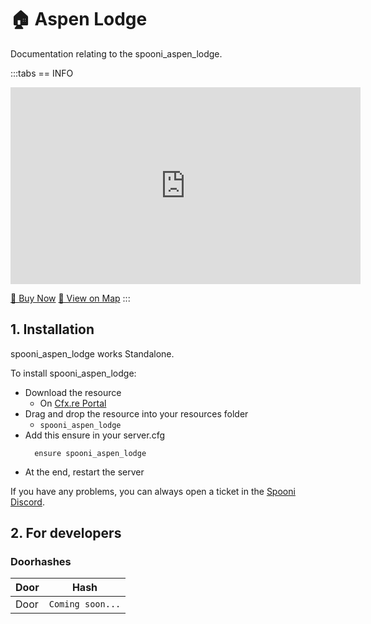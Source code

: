 # 🏠 Aspen Lodge
Documentation relating to the spooni_aspen_lodge.

:::tabs
== INFO
<iframe width="560" height="315" src="https://www.youtube.com/embed/UJVgKAN0QqA?si=FyH7B2zMpFOqOogT" frameborder="0" allow="accelerometer; autoplay; clipboard-write; encrypted-media; gyroscope; picture-in-picture; web-share" referrerpolicy="strict-origin-when-cross-origin" allowfullscreen></iframe>

<a href="https://spooni-mapping.tebex.io/package/6977863" class="button-buy">🛒 Buy Now</a>
<a href="https://spooni.de/rdr2/?m=house227" class="button-map">📍 View on Map</a>
:::

## 1. Installation
spooni_aspen_lodge works Standalone.  

To install spooni_aspen_lodge:
- Download the resource
  - On [Cfx.re Portal](https://portal.cfx.re/)
- Drag and drop the resource into your resources folder
  - `spooni_aspen_lodge`
- Add this ensure in your server.cfg
  ```
    ensure spooni_aspen_lodge
  ```
- At the end, restart the server

If you have any problems, you can always open a ticket in the [Spooni Discord](https://discord.gg/spooni).

## 2. For developers
### Doorhashes
| Door                      | Hash
|---------------------------|----------------------------------------------------------------------------------|
| Door                      | `Coming soon...`